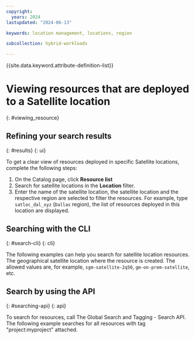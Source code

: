 ```yaml
---
copyright:
  years: 2024
lastupdated: "2024-06-13"

keywords: location management, locations, region

subcollection: hybrid-workloads

---
```


{{site.data.keyword.attribute-definition-list}}

# Viewing resources that are deployed to a Satellite location
{: #viewing_resource}

## Refining your search results
{: #results} {: ui}

To get a clear view of resources deployed in specific Satellite locations, complete the following steps: 
1. On the Catalog page, click **Resource list**
1. Search for satellite locations in the **Location** filter. 
1. Enter the name of the satellite location, the satellite location and the respective region are selected to filter the resources. For example, type `satloc_dal_xyz` (`Dallas` region), the list of resources deployed in this location are displayed. 


## Searching with the CLI
{: #search-cli} {: cli}

The following examples can help you search for satellite location resources.
The geographical satellite location where the resource is created. The allowed values are, for example, `sgm-satellite-2q50`, `gm-on-prem-satellite`, etc.


## Search by using the API
{: #searching-api} {: api}

To search for resources, call The Global Search and Tagging - Search API. The following example searches for all resources with tag "project:myproject" attached.